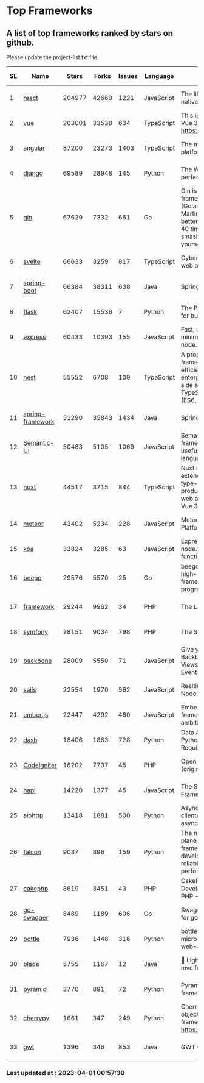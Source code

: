 # Top Frameworks
## A list of top frameworks ranked by stars on github.  
Please update the project-list.txt file.

| SL| Name  | Stars| Forks| Issues | Language | Description | Last Commit |
| --| ------| -----| ---- | ------ | -------- | ----------- | ----------- |
| 1 | [react](https://github.com/facebook/react) | 204977 | 42660 | 1221 | JavaScript | The library for web and native user interfaces | 2023-03-31 19:45:45 |
| 2 | [vue](https://github.com/vuejs/vue) | 203001 | 33538 | 634 | TypeScript | This is the repo for Vue 2. For Vue 3, go to https://github.com/vuejs/core | 2023-02-04 18:16:38 |
| 3 | [angular](https://github.com/angular/angular) | 87200 | 23273 | 1403 | TypeScript | The modern web developer’s platform | 2023-04-01 00:04:01 |
| 4 | [django](https://github.com/django/django) | 69589 | 28948 | 145 | Python | The Web framework for perfectionists with deadlines. | 2023-03-30 09:42:10 |
| 5 | [gin](https://github.com/gin-gonic/gin) | 67629 | 7332 | 661 | Go | Gin is a HTTP web framework written in Go (Golang). It features a Martini-like API with much better performance -- up to 40 times faster. If you need smashing performance, get yourself some Gin. | 2023-03-02 00:12:20 |
| 6 | [svelte](https://github.com/sveltejs/svelte) | 66633 | 3259 | 817 | TypeScript | Cybernetically enhanced web apps | 2023-03-30 21:48:10 |
| 7 | [spring-boot](https://github.com/spring-projects/spring-boot) | 66384 | 38311 | 638 | Java | Spring Boot | 2023-03-28 13:57:16 |
| 8 | [flask](https://github.com/pallets/flask) | 62407 | 15536 | 7 | Python | The Python micro framework for building web applications. | 2023-03-11 16:34:56 |
| 9 | [express](https://github.com/expressjs/express) | 60433 | 10393 | 155 | JavaScript | Fast, unopinionated, minimalist web framework for node. | 2023-02-26 18:34:32 |
| 10 | [nest](https://github.com/nestjs/nest) | 55552 | 6708 | 109 | TypeScript | A progressive Node.js framework for building efficient, scalable, and enterprise-grade server-side applications on top of TypeScript & JavaScript (ES6, ES7, ES8) 🚀 | 2023-03-30 06:44:57 |
| 11 | [spring-framework](https://github.com/spring-projects/spring-framework) | 51290 | 35843 | 1434 | Java | Spring Framework | 2023-03-31 13:51:56 |
| 12 | [Semantic-UI](https://github.com/Semantic-Org/Semantic-UI) | 50483 | 5105 | 1069 | JavaScript | Semantic is a UI component framework based around useful principles from natural language. | 2023-01-11 17:05:32 |
| 13 | [nuxt](https://github.com/nuxt/nuxt) | 44517 | 3715 | 844 | TypeScript | Nuxt is an intuitive and extendable way to create type-safe, performant and production-grade full-stack web apps and websites with Vue 3. | 2023-03-31 14:02:26 |
| 14 | [meteor](https://github.com/meteor/meteor) | 43402 | 5234 | 228 | JavaScript | Meteor, the JavaScript App Platform | 2023-03-10 20:58:10 |
| 15 | [koa](https://github.com/koajs/koa) | 33824 | 3285 | 63 | JavaScript | Expressive middleware for node.js using ES2017 async functions | 2023-01-02 06:55:07 |
| 16 | [beego](https://github.com/beego/beego) | 29576 | 5570 | 25 | Go | beego is an open-source, high-performance web framework for the Go programming language. | 2023-03-09 07:19:01 |
| 17 | [framework](https://github.com/laravel/framework) | 29244 | 9962 | 34 | PHP | The Laravel Framework. | 2023-03-31 12:55:20 |
| 18 | [symfony](https://github.com/symfony/symfony) | 28151 | 9034 | 798 | PHP | The Symfony PHP framework | 2023-03-31 09:53:14 |
| 19 | [backbone](https://github.com/jashkenas/backbone) | 28009 | 5550 | 71 | JavaScript | Give your JS App some Backbone with Models, Views, Collections, and Events | 2023-01-04 11:09:21 |
| 20 | [sails](https://github.com/balderdashy/sails) | 22554 | 1970 | 562 | JavaScript | Realtime MVC Framework for Node.js | 2023-02-17 22:35:42 |
| 21 | [ember.js](https://github.com/emberjs/ember.js) | 22447 | 4292 | 460 | JavaScript | Ember.js - A JavaScript framework for creating ambitious web applications | 2023-03-22 16:50:05 |
| 22 | [dash](https://github.com/plotly/dash) | 18406 | 1863 | 728 | Python | Data Apps & Dashboards for Python. No JavaScript Required. | 2023-03-29 17:58:50 |
| 23 | [CodeIgniter](https://github.com/bcit-ci/CodeIgniter) | 18202 | 7737 | 45 | PHP | Open Source PHP Framework (originally from EllisLab) | 2023-03-22 00:03:09 |
| 24 | [hapi](https://github.com/hapijs/hapi) | 14220 | 1377 | 45 | JavaScript | The Simple, Secure Framework Developers Trust | 2023-03-27 19:45:44 |
| 25 | [aiohttp](https://github.com/aio-libs/aiohttp) | 13418 | 1881 | 500 | Python | Asynchronous HTTP client/server framework for asyncio and Python | 2023-03-29 18:05:39 |
| 26 | [falcon](https://github.com/falconry/falcon) | 9037 | 896 | 159 | Python | The no-magic web data plane API and microservices framework for Python developers, with a focus on reliability, correctness, and performance at scale. | 2023-01-18 20:42:26 |
| 27 | [cakephp](https://github.com/cakephp/cakephp) | 8619 | 3451 | 43 | PHP | CakePHP: The Rapid Development Framework for PHP - Official Repository | 2023-03-31 17:34:09 |
| 28 | [go-swagger](https://github.com/go-swagger/go-swagger) | 8489 | 1189 | 606 | Go | Swagger 2.0 implementation for go | 2023-02-04 17:37:23 |
| 29 | [bottle](https://github.com/bottlepy/bottle) | 7936 | 1448 | 316 | Python | bottle.py is a fast and simple micro-framework for python web-applications. | 2022-09-05 15:24:52 |
| 30 | [blade](https://github.com/lets-blade/blade) | 5755 | 1167 | 12 | Java | :rocket: Lightning fast and elegant mvc framework for Java8 | 2022-05-10 12:38:06 |
| 31 | [pyramid](https://github.com/Pylons/pyramid) | 3770 | 891 | 72 | Python | Pyramid - A Python web framework | 2023-02-16 13:50:59 |
| 32 | [cherrypy](https://github.com/cherrypy/cherrypy) | 1661 | 347 | 249 | Python | CherryPy is a pythonic, object-oriented HTTP framework.      https://cherrypy.dev | 2023-01-09 16:26:47 |
| 33 | [gwt](https://github.com/gwtproject/gwt) | 1396 | 346 | 853 | Java | GWT Open Source Project | 2023-03-26 19:55:05 |

### Last updated at : 2023-04-01 00:57:30
